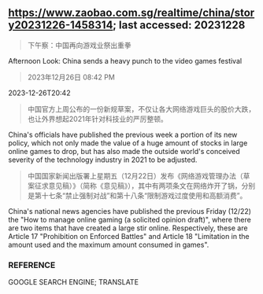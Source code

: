 ## https://www.zaobao.com.sg/realtime/china/story20231226-1458314; last accessed: 20231228

> 下午察：中国再向游戏业祭出重拳

Afternoon Look: China sends a heavy punch to the video games festival
 
> 2023年12月26日 08:42 PM

2023-12-26T20:42

> 中国官方上周公布的一份新规草案，不仅让各大网络游戏巨头的股价大跌，也让外界想起2021年针对科技业的严厉整顿。

China's officials have published the previous week a portion of its new policy, which not only made the value of a huge amount of stocks in large online games to drop, but has also made the outside world's conceived severity of the technology industry in 2021 to be adjusted. 

> 中国国家新闻出版署上星期五（12月22日）发布《网络游戏管理办法（草案征求意见稿）》（简称《意见稿》），其中有两项条文在网络炸开了锅，分别是第十七条“禁止强制对战”和第十八条“限制游戏过度使用和高额消费”。

China's national news agencies have published the previous Friday (12/22) the "How to manage online gaming (a solicited opinion draft)", where there are two items that have created a large stir online. Respectively, these are Article 17 "Prohibition on Enforced Battles" and Article 18 "Limitation in the amount used and the maximum amount consumed in games".

### REFERENCE

GOOGLE SEARCH ENGINE; TRANSLATE 
